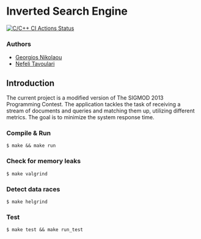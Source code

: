# Inverted Search Engine

[![C/C++ CI Actions Status](https://github.com/nefelitav/inverted-search-engine/workflows/C/C++%20CI/badge.svg)](https://github.com/nefelitav/inverted-search-engine/actions)

### Authors
- [Georgios Nikolaou](https://github.com/GiorgosNik)
- [Nefeli Tavoulari](https://github.com/nefelitav)

## Introduction
The current project is a modified version of The SIGMOD 2013 Programming Contest.
The application tackles the task of receiving a stream of documents and queries and matching them up, utilizing different metrics. The goal is to minimize the system response time.

### Compile & Run
```
$ make && make run
```
### Check for memory leaks
```
$ make valgrind
```
### Detect data races
```
$ make helgrind
```
### Test
```
$ make test && make run_test
```
